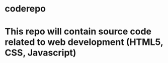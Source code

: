 # coderepo
# This repo will contain source code related to web development (HTML5, CSS, Javascript)
